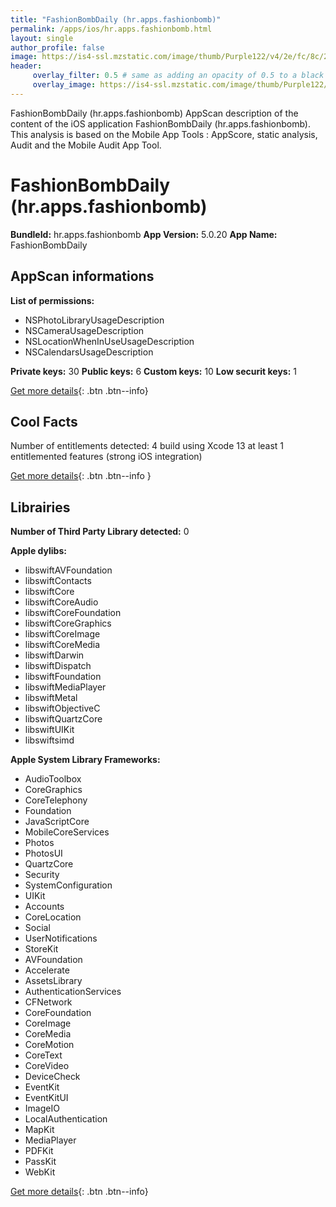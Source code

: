 ```yaml
---
title: "FashionBombDaily (hr.apps.fashionbomb)"
permalink: /apps/ios/hr.apps.fashionbomb.html
layout: single
author_profile: false
image: https://is4-ssl.mzstatic.com/image/thumb/Purple122/v4/2e/fc/8c/2efc8c40-162c-098d-cdd5-3788a6fdbdb7/AppIcon-0-0-1x_U007emarketing-0-0-0-7-0-0-sRGB-0-0-0-GLES2_U002c0-512MB-85-220-0-0.png/512x512bb.jpg
header: 
     overlay_filter: 0.5 # same as adding an opacity of 0.5 to a black background
     overlay_image: https://is4-ssl.mzstatic.com/image/thumb/Purple122/v4/2e/fc/8c/2efc8c40-162c-098d-cdd5-3788a6fdbdb7/AppIcon-0-0-1x_U007emarketing-0-0-0-7-0-0-sRGB-0-0-0-GLES2_U002c0-512MB-85-220-0-0.png/512x512bb.jpg
---
```

FashionBombDaily (hr.apps.fashionbomb) AppScan description of the content of the iOS application FashionBombDaily (hr.apps.fashionbomb). This analysis is based on the Mobile App Tools : AppScore, static analysis, Audit and the Mobile Audit App Tool.

# FashionBombDaily (hr.apps.fashionbomb)

**BundleId:** hr.apps.fashionbomb
**App Version:** 5.0.20
**App Name:** FashionBombDaily


## AppScan informations 

**List of permissions:** 
- NSPhotoLibraryUsageDescription
- NSCameraUsageDescription
- NSLocationWhenInUseUsageDescription
- NSCalendarsUsageDescription
  
  
**Private keys:** 30
**Public keys:** 6
**Custom keys:** 10
**Low securit keys:** 1
  
[Get more details](/pricing.html){: .btn .btn--info}

## Cool Facts

Number of entitlements detected: 4
build using Xcode 13
at least 1 entitlemented features (strong iOS integration)
  
[Get more details](/pricing.html){: .btn .btn--info }

## Librairies 
**Number of Third Party Library detected:** 0


**Apple dylibs:**
- libswiftAVFoundation
- libswiftContacts
- libswiftCore
- libswiftCoreAudio
- libswiftCoreFoundation
- libswiftCoreGraphics
- libswiftCoreImage
- libswiftCoreMedia
- libswiftDarwin
- libswiftDispatch
- libswiftFoundation
- libswiftMediaPlayer
- libswiftMetal
- libswiftObjectiveC
- libswiftQuartzCore
- libswiftUIKit
- libswiftsimd


**Apple System Library Frameworks:**
- AudioToolbox
- CoreGraphics
- CoreTelephony
- Foundation
- JavaScriptCore
- MobileCoreServices
- Photos
- PhotosUI
- QuartzCore
- Security
- SystemConfiguration
- UIKit
- Accounts
- CoreLocation
- Social
- UserNotifications
- StoreKit
- AVFoundation
- Accelerate
- AssetsLibrary
- AuthenticationServices
- CFNetwork
- CoreFoundation
- CoreImage
- CoreMedia
- CoreMotion
- CoreText
- CoreVideo
- DeviceCheck
- EventKit
- EventKitUI
- ImageIO
- LocalAuthentication
- MapKit
- MediaPlayer
- PDFKit
- PassKit
- WebKit


  
[Get more details](/pricing.html){: .btn .btn--info}

